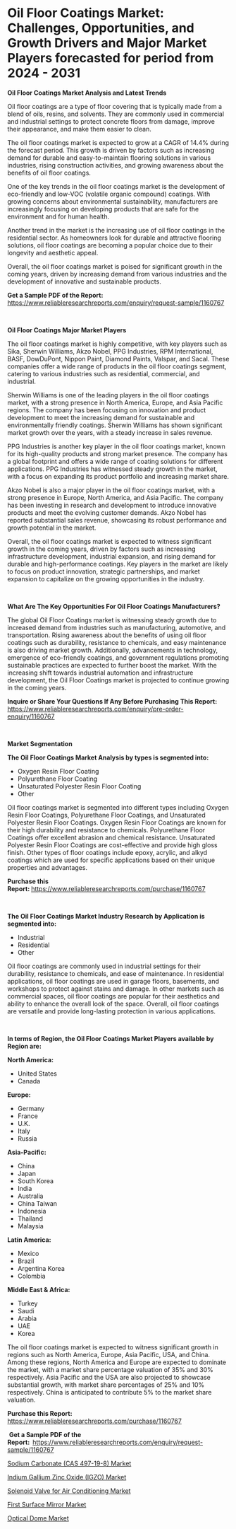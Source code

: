 <p><h1>Oil Floor Coatings Market: Challenges, Opportunities, and Growth Drivers and Major Market Players forecasted for period from 2024 - 2031</h1></p><p><strong>Oil Floor Coatings Market Analysis and Latest Trends</strong></p>
<p><p>Oil floor coatings are a type of floor covering that is typically made from a blend of oils, resins, and solvents. They are commonly used in commercial and industrial settings to protect concrete floors from damage, improve their appearance, and make them easier to clean.</p><p>The oil floor coatings market is expected to grow at a CAGR of 14.4% during the forecast period. This growth is driven by factors such as increasing demand for durable and easy-to-maintain flooring solutions in various industries, rising construction activities, and growing awareness about the benefits of oil floor coatings.</p><p>One of the key trends in the oil floor coatings market is the development of eco-friendly and low-VOC (volatile organic compound) coatings. With growing concerns about environmental sustainability, manufacturers are increasingly focusing on developing products that are safe for the environment and for human health.</p><p>Another trend in the market is the increasing use of oil floor coatings in the residential sector. As homeowners look for durable and attractive flooring solutions, oil floor coatings are becoming a popular choice due to their longevity and aesthetic appeal.</p><p>Overall, the oil floor coatings market is poised for significant growth in the coming years, driven by increasing demand from various industries and the development of innovative and sustainable products.</p></p>
<p><strong>Get a Sample PDF of the Report:&nbsp;</strong> <a href="https://www.reliableresearchreports.com/enquiry/request-sample/1160767">https://www.reliableresearchreports.com/enquiry/request-sample/1160767</a></p>
<p>&nbsp;</p>
<p><strong>Oil Floor Coatings Major Market Players</strong></p>
<p><p>The oil floor coatings market is highly competitive, with key players such as Sika, Sherwin Williams, Akzo Nobel, PPG Industries, RPM International, BASF, DowDuPont, Nippon Paint, Diamond Paints, Valspar, and Sacal. These companies offer a wide range of products in the oil floor coatings segment, catering to various industries such as residential, commercial, and industrial.</p><p>Sherwin Williams is one of the leading players in the oil floor coatings market, with a strong presence in North America, Europe, and Asia Pacific regions. The company has been focusing on innovation and product development to meet the increasing demand for sustainable and environmentally friendly coatings. Sherwin Williams has shown significant market growth over the years, with a steady increase in sales revenue.</p><p>PPG Industries is another key player in the oil floor coatings market, known for its high-quality products and strong market presence. The company has a global footprint and offers a wide range of coating solutions for different applications. PPG Industries has witnessed steady growth in the market, with a focus on expanding its product portfolio and increasing market share.</p><p>Akzo Nobel is also a major player in the oil floor coatings market, with a strong presence in Europe, North America, and Asia Pacific. The company has been investing in research and development to introduce innovative products and meet the evolving customer demands. Akzo Nobel has reported substantial sales revenue, showcasing its robust performance and growth potential in the market.</p><p>Overall, the oil floor coatings market is expected to witness significant growth in the coming years, driven by factors such as increasing infrastructure development, industrial expansion, and rising demand for durable and high-performance coatings. Key players in the market are likely to focus on product innovation, strategic partnerships, and market expansion to capitalize on the growing opportunities in the industry.</p></p>
<p>&nbsp;</p>
<p><strong>What Are The Key Opportunities For Oil Floor Coatings Manufacturers?</strong></p>
<p><p>The global Oil Floor Coatings market is witnessing steady growth due to increased demand from industries such as manufacturing, automotive, and transportation. Rising awareness about the benefits of using oil floor coatings such as durability, resistance to chemicals, and easy maintenance is also driving market growth. Additionally, advancements in technology, emergence of eco-friendly coatings, and government regulations promoting sustainable practices are expected to further boost the market. With the increasing shift towards industrial automation and infrastructure development, the Oil Floor Coatings market is projected to continue growing in the coming years.</p></p>
<p><strong>Inquire or Share Your Questions If Any Before Purchasing This Report:</strong> <a href="https://www.reliableresearchreports.com/enquiry/pre-order-enquiry/1160767">https://www.reliableresearchreports.com/enquiry/pre-order-enquiry/1160767</a></p>
<p>&nbsp;</p>
<p><strong>Market Segmentation</strong></p>
<p><strong>The Oil Floor Coatings Market Analysis by types is segmented into:</strong></p>
<p><ul><li>Oxygen Resin Floor Coating</li><li>Polyurethane Floor Coating</li><li>Unsaturated Polyester Resin Floor Coating</li><li>Other</li></ul></p>
<p><p>Oil floor coatings market is segmented into different types including Oxygen Resin Floor Coatings, Polyurethane Floor Coatings, and Unsaturated Polyester Resin Floor Coatings. Oxygen Resin Floor Coatings are known for their high durability and resistance to chemicals. Polyurethane Floor Coatings offer excellent abrasion and chemical resistance. Unsaturated Polyester Resin Floor Coatings are cost-effective and provide high gloss finish. Other types of floor coatings include epoxy, acrylic, and alkyd coatings which are used for specific applications based on their unique properties and advantages.</p></p>
<p><strong>Purchase this Report:&nbsp;</strong><a href="https://www.reliableresearchreports.com/purchase/1160767">https://www.reliableresearchreports.com/purchase/1160767</a></p>
<p>&nbsp;</p>
<p><strong>The Oil Floor Coatings Market Industry Research by Application is segmented into:</strong></p>
<p><ul><li>Industrial</li><li>Residential</li><li>Other</li></ul></p>
<p><p>Oil floor coatings are commonly used in industrial settings for their durability, resistance to chemicals, and ease of maintenance. In residential applications, oil floor coatings are used in garage floors, basements, and workshops to protect against stains and damage. In other markets such as commercial spaces, oil floor coatings are popular for their aesthetics and ability to enhance the overall look of the space. Overall, oil floor coatings are versatile and provide long-lasting protection in various applications.</p></p>
<p>&nbsp;</p>
<p><strong>In terms of Region, the Oil Floor Coatings Market Players available by Region are:</strong></p>
<p>
    <p> <strong> North America: </strong>
        <ul>
            <li>United States</li>
            <li>Canada</li>
        </ul>
        </p> 
    <p> <strong> Europe: </strong>
        <ul>
            <li>Germany</li>
            <li>France</li>
            <li>U.K.</li>
            <li>Italy</li>
            <li>Russia</li>
        </ul>
        </p> 
    <p> <strong> Asia-Pacific: </strong>
        <ul>
            <li>China</li>
            <li>Japan</li>
            <li>South Korea</li>
            <li>India</li>
            <li>Australia</li>
            <li>China Taiwan</li>
            <li>Indonesia</li>
            <li>Thailand</li>
            <li>Malaysia</li>
        </ul>
        </p> 
    <p> <strong> Latin America: </strong>
        <ul>
            <li>Mexico</li>
            <li>Brazil</li>
            <li>Argentina Korea</li>
            <li>Colombia</li>
        </ul>
        </p> 
    <p> <strong> Middle East & Africa: </strong>
        <ul>
            <li>Turkey</li>
            <li>Saudi</li>
            <li>Arabia</li>
            <li>UAE</li>
            <li>Korea</li>
        </ul>
    </p>
    </p>
<p><p>The oil floor coatings market is expected to witness significant growth in regions such as North America, Europe, Asia Pacific, USA, and China. Among these regions, North America and Europe are expected to dominate the market, with a market share percentage valuation of 35% and 30% respectively. Asia Pacific and the USA are also projected to showcase substantial growth, with market share percentages of 25% and 10% respectively. China is anticipated to contribute 5% to the market share valuation.</p></p>
<p><strong>Purchase this Report: </strong><a href="https://www.reliableresearchreports.com/purchase/1160767">https://www.reliableresearchreports.com/purchase/1160767</a></p>
<p>&nbsp;<strong>Get a Sample PDF of the Report:&nbsp;&nbsp;</strong><a href="https://www.reliableresearchreports.com/enquiry/request-sample/1160767">https://www.reliableresearchreports.com/enquiry/request-sample/1160767</a></p>
<p><strong></strong></p>
<p><p><a href="https://github.com/rahu1502/Market-Research-Report-List-2/blob/main/sodium-carbonate-cas-497-19-8-market.md">Sodium Carbonate (CAS 497-19-8) Market</a></p><p><a href="https://github.com/elizabethdagraca/Market-Research-Report-List-1/blob/main/indium-gallium-zinc-oxide-igzo-market.md">Indium Gallium Zinc Oxide (IGZO) Market</a></p><p><a href="https://medium.com/@akeembayer2019/solenoid-valve-for-air-conditioning-market-exploring-market-share-market-trends-and-future-f99f94942efa">Solenoid Valve for Air Conditioning Market</a></p><p><a href="https://medium.com/@akeembayer2019/first-surface-mirror-market-analysis-and-sze-forecasted-for-period-from-2024-to-2031-042e2eebb2be">First Surface Mirror Market</a></p><p><a href="https://medium.com/@akeembayer2019/optical-dome-market-analysis-its-cagr-market-segmentation-and-global-industry-overview-03928ca0dc25">Optical Dome Market</a></p></p>